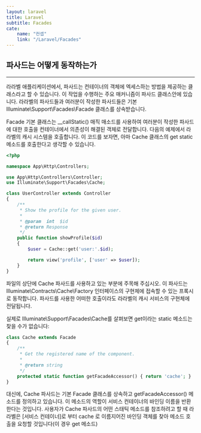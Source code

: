 ```yaml
---
layout: laravel
title: Laravel
subtitle: Facades
cate:
    name: "컨셉"
    link: "/Laravel/Facades"
---
```


## 파사드는 어떻게 동작하는가
---
라라벨 애플리케이션에서, 파사드는 컨테이너의 객체에 엑세스하는 방법을 제공하는 클래스라고 할 수 있습니다. 이 작업을 수행하는 주요 매커니즘이 파사드 클래스안에 있습니다. 라라벨의 파사드들과 여러분이 작성한 파사드들은 기본 Illuminate\Support\Facades\Facade 클래스를 상속받습니다.

Facade 기본 클래스는 __callStatic() 매직 매소드를 사용하여 여러분이 작성한 파사드에 대한 호출을 컨테이너에서 의존성이 해결된 객체로 전달합니다. 다음의 예제에서 라라벨의 캐시 시스템을 호출합니다. 이 코드를 보자면, 아마 Cache 클래스의 get static 메소드를 호출한다고 생각할 수 있습니다.

```php
<?php

namespace App\Http\Controllers;

use App\Http\Controllers\Controller;
use Illuminate\Support\Facades\Cache;

class UserController extends Controller
{
    /**
     * Show the profile for the given user.
     *
     * @param  int  $id
     * @return Response
     */
    public function showProfile($id)
    {
        $user = Cache::get('user:'.$id);

        return view('profile', ['user' => $user]);
    }
}
```

파일의 상단에 Cache 파사드를 사용하고 있는 부분에 주목해 주십시오. 이 파사드는 Illuminate\Contracts\Cache\Factory 인터페이스의 구현체에 접속할 수 있는 프록시로 동작합니다. 파사드를 사용한 어떠한 호출이라도 라라벨의 캐시 서비스의 구현체에 전달됩니다.

실제로 Illuminate\Support\Facades\Cache를 살펴보면 get이라는 static 메소드는 찾을 수가 없습니다:

```php
class Cache extends Facade
{
    /**
     * Get the registered name of the component.
     *
     * @return string
     */
    protected static function getFacadeAccessor() { return 'cache'; }
}
```

대신에, Cache 파사드는 기본 Facade 클래스를 상속하고 getFacadeAccessor() 메소드를 정의하고 있습니다. 이 메소드의 역할이 서비스 컨테이너의 바인딩 이름을 반환한다는 것입니다. 사용자가 Cache 파사드의 어떤 스태틱 메소드를 참조하려고 할 때 라라벨은 [서비스 컨테이너]로 부터 cache 로 이름지어진 바인딩 객체를 찾아 메소드 호출을 요청할 것입니다(이 경우 get 메소드)


